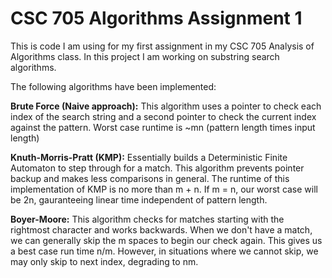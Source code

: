 # CSC 705 Algorithms Assignment 1

This is code I am using for my first assignment in my CSC
705 Analysis of Algorithms class.  In this project
I am working on substring search algorithms.

The following algorithms have been implemented:

**Brute Force (Naive approach):**
This algorithm uses a pointer to check each index of the search string
and a second pointer to check the current index against the 
pattern. Worst case runtime is ~mn (pattern length times input length)  

**Knuth-Morris-Pratt (KMP):**
Essentially builds a Deterministic Finite Automaton to step through for a match.
This algorithm prevents pointer backup and makes less comparisons in general.
The runtime of this implementation of KMP is no more than m + n.  If m = n, our
worst case will be 2n, gauranteeing linear time independent of pattern length. 

**Boyer-Moore:**
This algorithm checks for matches starting with the rightmost character and works backwards.
When we don't have a match, we can generally skip the m spaces to begin our check again.
This gives us a best case run time n/m.  However, in situations where we cannot skip, we
may only skip to next index, degrading to nm.  
